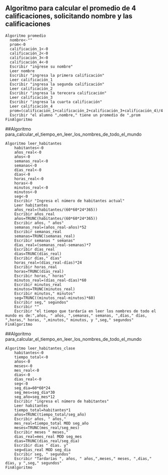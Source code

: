 ## Algoritmo para calcular el promedio de 4 calificaciones, solicitando nombre y las calificaciones   
    
    Algoritmo promedio
      nombre<-""
      prom<-0
      calificación_1<-0
      calificación_2<-0
      calificación_3<-0
      calificación_4<-0
      Escribir "ingrese su nombre"
      Leer nombre
      Escribir "ingresa la primera calificación"
      Leer calificación_1
      Escribir "ingresa la segunda calificación"
      Leer calificación_2	
      Escribir "ingresa la terecera calificación"
      Leer calificación_3	
      Escribir "ingresa la cuarta calificación"
      Leer calificación_4
      prom=(calificación_1+calificación_2+calificación_3+calificación_4)/4
      Escribir "el alumno ",nombre," tiene un promedio de ",prom
    FinAlgoritmo

##Algoritmo para_calcular_el_tiempo_en_leer_los_nombres_de_todo_el_mundo

	Algoritmo leer_habitantes
		habitantes<-0
		años_real<-0
		años<-0
		semanas_real<-0
		semanas<-0
		días_real<-0
		días<-0
		horas_real<-0
		horas<-0
		minutos_real<-0
		minutos<-0
		seg<-0
		Escribir "Ingresa el número de habitantes actual"
		Leer habitantes
		años_real=(habitantes/(60*60*24*365))
		Escribir años_real
		años=TRUNC(habitantes/(60*60*24*365))
		Escribir años, " años"
		semanas_real=(años_real-años)*52
		Escribir semanas_real
		semanas=TRUNC(semanas_real)
		Escribir semanas " semanas"
		días_real=(semanas_real-semanas)*7
		Escribir días_real
		días=TRUNC(días_real)
		Escribir días," días"
		horas_real=(días_real-días)*24
		Escribir horas_real
		horas=TRUNC(días_real)
		Escribir horas," horas"
		minutos_real=(días_real-días)*60
		Escribir minutos_real
		minutos=TRUNC(minutos_real)
		Escribir minutos," minutos"
		seg=TRUNC((minutos_real-minutos)*60)
		Escribir seg," segundos"
		Escribir ""
		Escribir "el tiempo que tardaría en leer los nombres de todo el mundo es de:",años, " años, ",semanas," semanas, ",días," días, ",horas," horas, ",minutos," minutos, y ",seg," segundos" 
	FinAlgoritmo
 
##Algoritmo para_calcular_el_tiempo_en_leer_los_nombres_de_todo_el_mundo 
 
	Algoritmo leer_habitantes_clase
		habitantes<-0
		tiempo_total<-0
		años<-0
		meses<-0
		mes_real<-0
		dias<-0
		dias_real<-0
		seg<-0
		seg_dia=60*60*24
		seg_mes=seg_dia*30
		seg_año=seg_mes*12
		Escribir "ingresa el número de habitantes"
		Leer habitantes
		tiempo_total=habitantes*1
		años=TRUNC(tiempo_total/seg_año)
		Escribir años, " años,"
		mes_real=tiempo_total MOD seg_año
		meses=TRUNC(mes_real/seg_mes)
		Escribir meses " meses,"
		dias_real=mes_real MOD seg_mes
		dias=TRUNC(dias_real/seg_dia)
		Escribir dias " días. y"
		seg=dias_real MOD seg_dia
		Escribir seg, " segundos"
		Escribir "Tardarías ", años, " años,",meses," meses, ",dias," días, y ",seg," segundos" 
	FinAlgoritmo    

